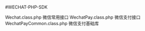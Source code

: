 #WECHAT-PHP-SDK

Wechat.class.php 微信常用接口
WechatPay.class.php 微信支付接口
WechatPayCommon.class.php 微信支付基础库
